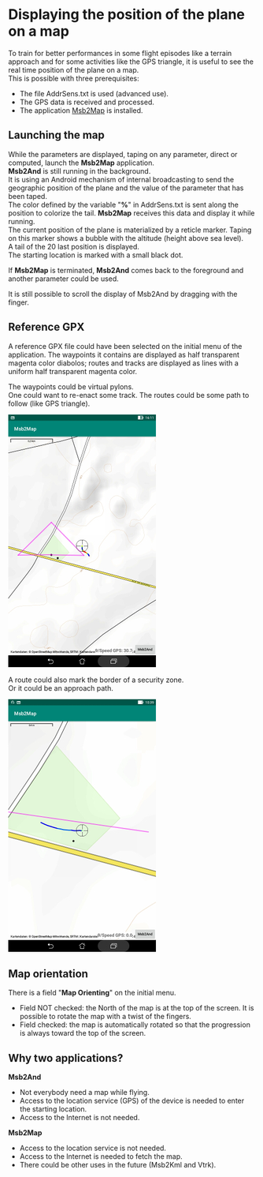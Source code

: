# Displaying the position of the plane on a map

To train for better performances in some flight episodes like a
terrain approach and for some activities like the GPS triangle,
it is useful to see the real time position of the plane on a map.  
This is possible with three prerequisites:

+ The file AddrSens.txt is used (advanced use).
+ The GPS data is received and processed.
+ The application [Msb2Map](https://github.com/msb2kml/Msb2Map)
 is installed.

## Launching the map

While the parameters are displayed, taping on any parameter,
direct or computed, launch the **Msb2Map** application.  
**Msb2And** is still running in the background.  
It is using an Android mechanism of internal broadcasting to
send the geographic position of the plane and the value of the
parameter that has been taped.  
The color defined by the variable "**%**" in AddrSens.txt is
sent along the position to colorize the tail.
**Msb2Map** receives this data and display it while running.  
The current position of the plane is materialized by a reticle marker.
Taping on this marker shows a bubble with the altitude (height
above sea level).  
A tail of the 20 last position is displayed.  
The starting location is marked with a small black dot.

If **Msb2Map** is terminated, **Msb2And** comes back to the foreground
and another parameter could be used.

It is still possible to scroll the display of Msb2And by dragging
with the finger.

## Reference GPX

A reference GPX file could have been selected on the initial menu
of the application. 
The waypoints it contains are displayed as half transparent magenta
color diabolos; routes and tracks are displayed as lines
with a uniform half transparent magenta color.  

The waypoints could be virtual pylons.  
One could want to re-enact some track.
The routes could be some path to follow (like GPS triangle).

![Triangle](Screenshots/Triangle.jpg)

A route could also mark the border of a security zone.  
Or it could be an approach path.

![Landing](Screenshots/Landing.jpg)

## Map orientation

There is a field "**Map Orienting**" on the initial menu.

+ Field NOT checked: the North of the map is at the top of the screen.
 It is possible to rotate the map with a twist of the fingers.
+ Field checked: the map is automatically rotated so that the progression
 is always toward the top of the screen.

## Why two applications?

**Msb2And**

+ Not everybody need a map while flying.
+ Access to the location service (GPS) of the device is needed
 to enter the starting location.
+ Access to the Internet is not needed.

**Msb2Map**

+ Access to the location service is not needed.
+ Access to the Internet is needed to fetch the map.
+ There could be other uses in the future (Msb2Kml and Vtrk).  


